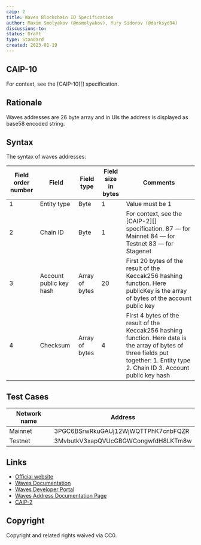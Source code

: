 ```yaml
---
caip: 2
title: Waves Blockchain ID Specification
author: Maxim Smolyakov (@msmolyakov), Yury Sidorov (@darksyd94)
discussions-to:
status: Draft
type: Standard
created: 2023-01-19
---
```


## CAIP-10

For context, see the [CAIP-10][] specification.

## Rationale

Waves addresses are 26 byte array and in UIs the address is displayed as base58 encoded string.

## Syntax

The syntax of waves addresses:

| Field order number | Field                   | Field type     | Field size in bytes | Comments                                                                                                                                                                             |
|--------------------|-------------------------|----------------|---------------------|--------------------------------------------------------------------------------------------------------------------------------------------------------------------------------------|
| 1                  | Entity type             | Byte           | 1                   | Value must be 1                                                                                                                                                                      |
| 2                  | Chain ID                | Byte           | 1                   | For context, see the [CAIP-2][] specification.  87 — for Mainnet 84 — for Testnet 83 — for Stagenet                                                                                  |
| 3                  | Account public key hash | Array of bytes | 20                  | First 20 bytes of the result of the Keccak256 hashing function. Here publicKey is the array of bytes of the account public key                                                       |
| 4                  | Checksum                | Array of bytes | 4                   | First 4 bytes of the result of the Keccak256 hashing function.  Here data is the array of bytes of three fields put together: 1. Entity type  2. Chain ID 3. Account public key hash |

## Test Cases

| Network name | Address                             |
|--------------|-------------------------------------|
| Mainnet      | 3PGC6BSrwRkuGAUj12WjWQTTPhK7cnbFQZR |
| Testnet      | 3MvbutkV3xapQVUcGBGWCongwfdH8LKTm8w |

## Links

- [Official website](https://waves.tech)
- [Waves Documentation](https://docs.waves.tech)
- [Waves Developer Portal](https://dev.waves.tech)
- [Waves Address Documentation Page](https://docs.waves.tech/en/blockchain/account/address)
- [CAIP-2]()

## Copyright

Copyright and related rights waived via CC0.
